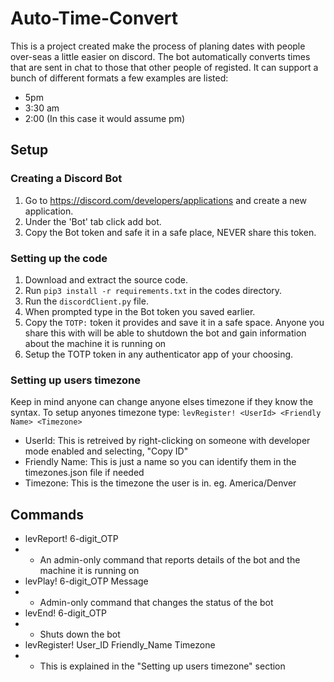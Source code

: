 # Auto-Time-Convert
This is a project created make the process of planing dates with people over-seas a little easier on discord. 
The bot automatically converts times that are sent in chat to those that other people of registed.
It can support a bunch of different formats a few examples are listed:
- 5pm
- 3:30 am
- 2:00 (In this case it would assume pm)

## Setup
### Creating a Discord Bot
1. Go to https://discord.com/developers/applications and create a new application.
2. Under the 'Bot' tab click add bot.
3. Copy the Bot token and safe it in a safe place, NEVER share this token.
### Setting up the code
1. Download and extract the source code.
2. Run `pip3 install -r requirements.txt` in the codes directory.
3. Run the `discordClient.py` file.
4. When prompted type in the Bot token you saved earlier.
5. Copy the `TOTP:` token it provides and save it in a safe space. 
Anyone you share this with will be able to shutdown the bot and gain information about the machine it is running on
6. Setup the TOTP token in any authenticator app of your choosing.
### Setting up users timezone
Keep in mind anyone can change anyone elses timezone if they know the syntax. To setup anyones timezone type: `levRegister! <UserId> <Friendly Name> <Timezone>`
- UserId: This is retreived by right-clicking on someone with developer mode enabled and selecting, "Copy ID"
- Friendly Name: This is just a name so you can identify them in the timezones.json file if needed
- Timezone: This is the timezone the user is in. eg. America/Denver

## Commands
- levReport! 6-digit_OTP
- - An admin-only command that reports details of the bot and the machine it is running on
- levPlay! 6-digit_OTP Message
- - Admin-only command that changes the status of the bot
- levEnd! 6-digit_OTP
- - Shuts down the bot
- levRegister! User_ID Friendly_Name Timezone
- - This is explained in the "Setting up users timezone" section
